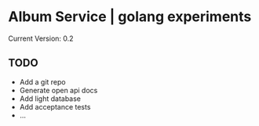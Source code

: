 # Album Service | golang experiments

Current Version: 0.2

## TODO

* Add a git repo
* Generate open api docs
* Add light database
* Add acceptance tests
* ...
